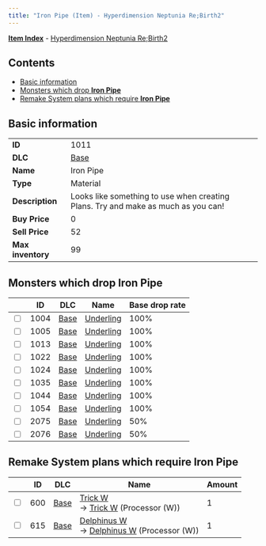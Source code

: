 ```yaml
---
title: "Iron Pipe (Item) - Hyperdimension Neptunia Re;Birth2"
---
```


[**Item Index**](/neptunia/rb2/item/index.html) - [Hyperdimension Neptunia Re;Birth2](/neptunia/rb2)

## Contents

- [Basic information](#basic-information)
- [Monsters which drop **Iron Pipe**](#monsters-which-drop-iron-pipe)
- [Remake System plans which require **Iron Pipe**](#remake-system-plans-which-require-iron-pipe)

## Basic information

|   |   |
| -- | -- |
| **ID** | 1011 |
| **DLC** | [Base](/neptunia/rb2/dlc/0-base.html) |
| **Name** | Iron Pipe |
| **Type** | Material |
| **Description** | Looks like something to use when creating Plans. Try and make as much as you can! |
| **Buy Price** | 0 |
| **Sell Price** | 52 |
| **Max inventory** | 99 |

## Monsters which drop **Iron Pipe**

|    | ID | DLC | Name | Base drop rate |
| -- | -- | --- | ---- | -------------- |
| <input type="checkbox" id="rb2-monster-0-1004" class="trackbox" /> | 1004 | [Base](/neptunia/rb2/dlc/0-base.html) | [Underling](/neptunia/rb2/monster/0-1004-underling.html) | 100% |
| <input type="checkbox" id="rb2-monster-0-1005" class="trackbox" /> | 1005 | [Base](/neptunia/rb2/dlc/0-base.html) | [Underling](/neptunia/rb2/monster/0-1005-underling.html) | 100% |
| <input type="checkbox" id="rb2-monster-0-1013" class="trackbox" /> | 1013 | [Base](/neptunia/rb2/dlc/0-base.html) | [Underling](/neptunia/rb2/monster/0-1013-underling.html) | 100% |
| <input type="checkbox" id="rb2-monster-0-1022" class="trackbox" /> | 1022 | [Base](/neptunia/rb2/dlc/0-base.html) | [Underling](/neptunia/rb2/monster/0-1022-underling.html) | 100% |
| <input type="checkbox" id="rb2-monster-0-1024" class="trackbox" /> | 1024 | [Base](/neptunia/rb2/dlc/0-base.html) | [Underling](/neptunia/rb2/monster/0-1024-underling.html) | 100% |
| <input type="checkbox" id="rb2-monster-0-1035" class="trackbox" /> | 1035 | [Base](/neptunia/rb2/dlc/0-base.html) | [Underling](/neptunia/rb2/monster/0-1035-underling.html) | 100% |
| <input type="checkbox" id="rb2-monster-0-1044" class="trackbox" /> | 1044 | [Base](/neptunia/rb2/dlc/0-base.html) | [Underling](/neptunia/rb2/monster/0-1044-underling.html) | 100% |
| <input type="checkbox" id="rb2-monster-0-1054" class="trackbox" /> | 1054 | [Base](/neptunia/rb2/dlc/0-base.html) | [Underling](/neptunia/rb2/monster/0-1054-underling.html) | 100% |
| <input type="checkbox" id="rb2-monster-0-2075" class="trackbox" /> | 2075 | [Base](/neptunia/rb2/dlc/0-base.html) | [Underling](/neptunia/rb2/monster/0-2075-underling.html) | 50% |
| <input type="checkbox" id="rb2-monster-0-2076" class="trackbox" /> | 2076 | [Base](/neptunia/rb2/dlc/0-base.html) | [Underling](/neptunia/rb2/monster/0-2076-underling.html) | 50% |

## Remake System plans which require **Iron Pipe**

|    | ID | DLC | Name | Amount |
| -- | -- | --- | ---- | ------ |
| <input type="checkbox" id="rb2-remake-0-600" class="trackbox" /> | 600 | [Base](/neptunia/rb2/dlc/0-base.html) | [Trick W](/neptunia/rb2/remake/0-600-trick-w.html)<br />→ [Trick W](/neptunia/rb2/item/0-3387-trick-w.html) (Processor (W)) | 1 |
| <input type="checkbox" id="rb2-remake-0-615" class="trackbox" /> | 615 | [Base](/neptunia/rb2/dlc/0-base.html) | [Delphinus W](/neptunia/rb2/remake/0-615-delphinus-w.html)<br />→ [Delphinus W](/neptunia/rb2/item/0-3422-delphinus-w.html) (Processor (W)) | 1 |